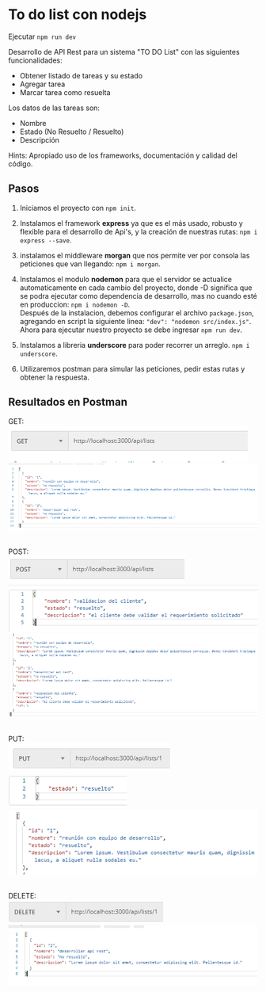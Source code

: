 # To do list con nodejs
Ejecutar `npm run dev`

Desarrollo de API Rest para un sistema "TO DO List" con las siguientes funcionalidades:

* Obtener listado de tareas y su estado
* Agregar tarea
* Marcar tarea como resuelta

Los datos de las tareas son:

* Nombre
* Estado (No Resuelto / Resuelto)
* Descripción

Hints: Apropiado uso de los frameworks, documentación y calidad del código.

## Pasos

1. Iniciamos el proyecto con `npm init`.

2. Instalamos el framework **express** ya que es el más usado, robusto y flexible para el desarrollo de Api's, y la creación de nuestras rutas: `npm i express --save`.

3. instalamos el middleware **morgan** que nos permite ver por consola las peticiones que van llegando: `npm i morgan`.

4. Instalamos el modulo **nodemon** para que el servidor se actualice automaticamente en cada cambio del proyecto, donde -D significa que se podra ejecutar como dependencia de desarrollo, mas no cuando esté en produccion: `npm i nodemon -D`.<br>
Después de la instalacion, debemos configurar el archivo `package.json`, agregando en script la siguiente linea: `"dev": "nodemon src/index.js"`. Ahora para ejecutar nuestro proyecto se debe ingresar `npm run dev`.

5. Instalamos a libreria **underscore** para poder recorrer un arreglo. `npm i underscore`.

6. Utilizaremos postman para simular las peticiones, pedir estas rutas y obtener la respuesta.

## Resultados en Postman

GET:
<br>
![peticion get en postman](images-readme/get-postman.PNG)
<br>
![resultado peticion postman](images-readme/first-get-postman.PNG)
<br>
<br>

POST:
<br>
![peticion post en postman](images-readme/post.PNG)
<br>
![datos a insertar](images-readme/first-post-postman.PNG)
<br>
![resultado peticion postman](images-readme\second-post-postman.PNG)
<br>
<br>

PUT:
<br>
![peticion put en postman](images-readme\second-put.PNG)
<br>
![dato a modificar](images-readme\third-put.PNG)
<br>
![resultado peticion postman](images-readme\fourth-put.PNG)
<br>
<br>

DELETE:
<br>
![peticion delete en postman](images-readme\first-delete-postman.PNG)
<br>
![dato a modificar](images-readme\second-delete-postman.PNG)
<br>
<br>
